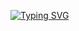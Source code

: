 <!--   my-ticker -->    
[![Typing SVG](https://readme-typing-svg.herokuapp.com?color=%2336BCF7&center=true&vCenter=true&width=600&lines=Hi+there+👋,+I+am+Cleudiani+Monteiro;+Welcome+to+My+Profile!;4+years+of+programming+experience;Always+learning+new+things+;Systems+Analyst+;Getting+Started+with+Cybersecurity)](https://git.io/typing-svg)
